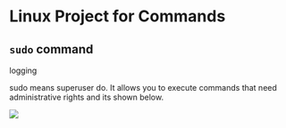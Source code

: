 # Linux Project for Commands

## `sudo` command

logging

sudo means superuser do. It allows you to execute commands that need administrative rights and its shown below.


![](Images%5CSnipaste_2023-12-02_00-51-39.png)
